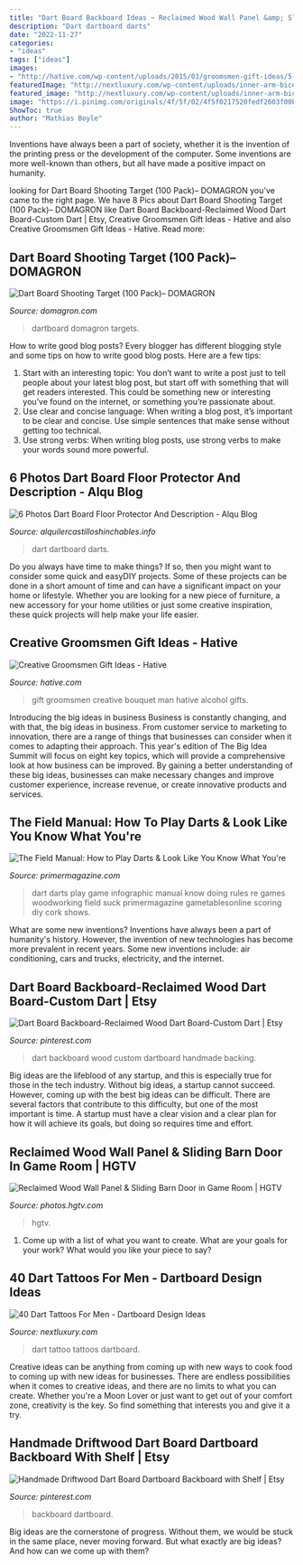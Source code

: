 ```yaml
---
title: "Dart Board Backboard Ideas ~ Reclaimed Wood Wall Panel &amp; Sliding Barn Door In Game Room"
description: "Dart dartboard darts"
date: "2022-11-27"
categories:
- "ideas"
tags: ["ideas"]
images:
- "http://hative.com/wp-content/uploads/2015/03/groomsmen-gift-ideas/5-groomsmen-gift-ideas.jpg"
featuredImage: "http://nextluxury.com/wp-content/uploads/inner-arm-bicep-sharp-dart-male-tattoo-ideas.jpg"
featured_image: "http://nextluxury.com/wp-content/uploads/inner-arm-bicep-sharp-dart-male-tattoo-ideas.jpg"
image: "https://i.pinimg.com/originals/4f/5f/02/4f5f0217520fedf2603f00bb7252b4c7.jpg"
ShowToc: true
author: "Mathias Boyle"
---
```



Inventions have always been a part of society, whether it is the invention of the printing press or the development of the computer. Some inventions are more well-known than others, but all have made a positive impact on humanity.

	

		
looking for Dart Board Shooting Target (100 Pack)– DOMAGRON you've came to the right page. We have 8 Pics about Dart Board Shooting Target (100 Pack)– DOMAGRON like Dart Board Backboard-Reclaimed Wood Dart Board-Custom Dart | Etsy, Creative Groomsmen Gift Ideas - Hative and also Creative Groomsmen Gift Ideas - Hative. Read more:
		
    
## Dart Board Shooting Target (100 Pack)– DOMAGRON

<img loading=lazy src="https://cdn.shopify.com/s/files/1/0056/0817/7728/products/DOMAGRON_DARTBOARD_1200x1200.jpg?v=1575091284" onerror="this.onerror=null;this.src='https://tse2.mm.bing.net/th?id=OIP.mi4fC-tKdCCLkWv3p_IvgQHaHa&amp;pid=15.1';" alt="Dart Board Shooting Target (100 Pack)– DOMAGRON">

_Source: domagron.com_

>dartboard domagron targets. 

	

How to write good blog posts?
Every blogger has different blogging style and some tips on how to write good blog posts. Here are a few tips: 
1. Start with an interesting topic: You don’t want to write a post just to tell people about your latest blog post, but start off with something that will get readers interested. This could be something new or interesting you’ve found on the internet, or something you’re passionate about. 
2. Use clear and concise language: When writing a blog post, it’s important to be clear and concise. Use simple sentences that make sense without getting too technical. 
3. Use strong verbs: When writing blog posts, use strong verbs to make your words sound more powerful.

    
## 6 Photos Dart Board Floor Protector And Description - Alqu Blog

<img loading=lazy src="https://alquilercastilloshinchables.info/wp-content/uploads/2020/06/Best-Dart-Mat-5-Mats-100-WORKING-That-Will-Protect-Your-Floors.jpg" onerror="this.onerror=null;this.src='https://tse2.mm.bing.net/th?id=OIP.mf2HhxYXzLwL_-ikQ-7XUAHaLB&amp;pid=15.1';" alt="6 Photos Dart Board Floor Protector And Description - Alqu Blog">

_Source: alquilercastilloshinchables.info_

>dart dartboard darts. 

	

Do you always have time to make things? If so, then you might want to consider some quick and easyDIY projects. Some of these projects can be done in a short amount of time and can have a significant impact on your home or lifestyle. Whether you are looking for a new piece of furniture, a new accessory for your home utilities or just some creative inspiration, these quick projects will help make your life easier.

    
## Creative Groomsmen Gift Ideas - Hative

<img loading=lazy src="http://hative.com/wp-content/uploads/2015/03/groomsmen-gift-ideas/5-groomsmen-gift-ideas.jpg" onerror="this.onerror=null;this.src='https://tse2.mm.bing.net/th?id=OIP.tI8R8nieziywqqj94QQy1QHaMZ&amp;pid=15.1';" alt="Creative Groomsmen Gift Ideas - Hative">

_Source: hative.com_

>gift groomsmen creative bouquet man hative alcohol gifts. 

	

Introducing the big ideas in business
Business is constantly changing, and with that, the big ideas in business. From customer service to marketing to innovation, there are a range of things that businesses can consider when it comes to adapting their approach. 
This year's edition of The Big Idea Summit will focus on eight key topics, which will provide a comprehensive look at how business can be improved. By gaining a better understanding of these big ideas, businesses can make necessary changes and improve customer experience, increase revenue, or create innovative products and services.

    
## The Field Manual: How To Play Darts &amp; Look Like You Know What You&#039;re

<img loading=lazy src="http://www.primermagazine.com/wp-content/uploads/2013/10/Darts/FieldManual_Darts.jpg" onerror="this.onerror=null;this.src='https://tse3.mm.bing.net/th?id=OIP.JKIs8izxXCzBJos8HHlPUgHaRO&amp;pid=15.1';" alt="The Field Manual: How to Play Darts &amp; Look Like You Know What You&#039;re">

_Source: primermagazine.com_

>dart darts play game infographic manual know doing rules re games woodworking field suck primermagazine gametablesonline scoring diy cork shows. 

	

What are some new inventions?
Inventions have always been a part of humanity's history. However, the invention of new technologies has become more prevalent in recent years. Some new inventions include: air conditioning, cars and trucks, electricity, and the internet.

    
## Dart Board Backboard-Reclaimed Wood Dart Board-Custom Dart | Etsy

<img loading=lazy src="https://i.pinimg.com/originals/4f/5f/02/4f5f0217520fedf2603f00bb7252b4c7.jpg" onerror="this.onerror=null;this.src='https://tse1.mm.bing.net/th?id=OIP.38gYGRkAhK32GER0tQXawQHaKH&amp;pid=15.1';" alt="Dart Board Backboard-Reclaimed Wood Dart Board-Custom Dart | Etsy">

_Source: pinterest.com_

>dart backboard wood custom dartboard handmade backing. 

	

Big ideas are the lifeblood of any startup, and this is especially true for those in the tech industry. Without big ideas, a startup cannot succeed. However, coming up with the best big ideas can be difficult. There are several factors that contribute to this difficulty, but one of the most important is time. A startup must have a clear vision and a clear plan for how it will achieve its goals, but doing so requires time and effort.

    
## Reclaimed Wood Wall Panel &amp; Sliding Barn Door In Game Room | HGTV

<img loading=lazy src="https://hgtvhome.sndimg.com/content/dam/images/hgtv/fullset/2014/10/9/0/Jordan-Iverson_Pool-House-barndoor.jpg.rend.hgtvcom.616.493.suffix/1412881109337.jpeg" onerror="this.onerror=null;this.src='https://tse1.mm.bing.net/th?id=OIP.7mgczHhGdu1jOW-FNtnLnAHaF7&amp;pid=15.1';" alt="Reclaimed Wood Wall Panel &amp; Sliding Barn Door in Game Room | HGTV">

_Source: photos.hgtv.com_

>hgtv. 

	

1. Come up with a list of what you want to create. What are your goals for your work? What would you like your piece to say? 

    
## 40 Dart Tattoos For Men - Dartboard Design Ideas

<img loading=lazy src="http://nextluxury.com/wp-content/uploads/inner-arm-bicep-sharp-dart-male-tattoo-ideas.jpg" onerror="this.onerror=null;this.src='https://tse2.mm.bing.net/th?id=OIP.UjVLJ478qZuJ-TSaa6tQHAHaHZ&amp;pid=15.1';" alt="40 Dart Tattoos For Men - Dartboard Design Ideas">

_Source: nextluxury.com_

>dart tattoo tattoos dartboard. 

	

Creative ideas can be anything from coming up with new ways to cook food to coming up with new ideas for businesses. There are endless possibilities when it comes to creative ideas, and there are no limits to what you can create. Whether you're a Moon Lover or just want to get out of your comfort zone, creativity is the key. So find something that interests you and give it a try.

    
## Handmade Driftwood Dart Board Dartboard Backboard With Shelf | Etsy

<img loading=lazy src="https://i.pinimg.com/736x/c2/f8/dc/c2f8dc64442c535a8be61fc60d23c057.jpg" onerror="this.onerror=null;this.src='https://tse1.mm.bing.net/th?id=OIP.TXlG2cCgGyZD1kjXAtKvywHaGo&amp;pid=15.1';" alt="Handmade Driftwood Dart Board Dartboard Backboard with Shelf | Etsy">

_Source: pinterest.com_

>backboard dartboard. 

	

Big ideas are the cornerstone of progress. Without them, we would be stuck in the same place, never moving forward. But what exactly are big ideas? And how can we come up with them?


